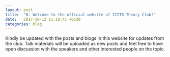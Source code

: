 ```yaml
---
layout: post
title:  "B: Welcome to the official website of IIITB Theory Club!"
date:   2017-10-12 11:18:41 +0530
categories: blog
---
```

Kindly be updated with the posts and blogs in this website for updates from the club. Talk materials will be uploaded as new posts and feel free to have open discussion with the speakers and other interested people on the topic.
